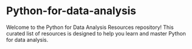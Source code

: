 # Python-for-data-analysis
Welcome to the Python for Data Analysis Resources repository! This curated list of resources is designed to help you learn and master Python for data analysis.

